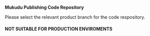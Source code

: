 __Mukudu Publishing Code Repository__

Please select the relevant product branch for the code respository.

#### NOT SUITABLE FOR PRODUCTION ENVIROMENTS ####
